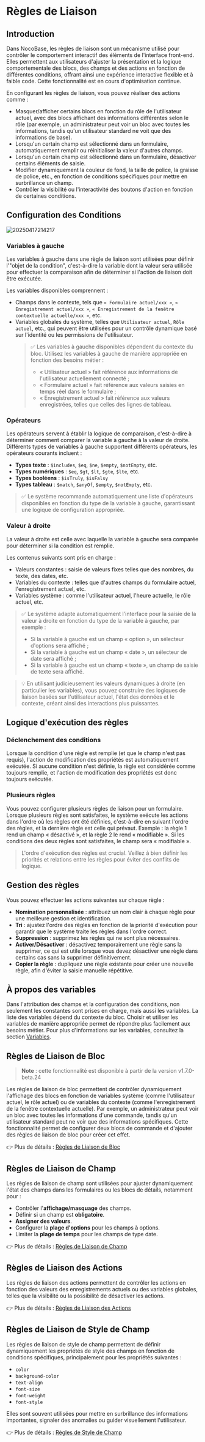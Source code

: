 # Règles de Liaison

## Introduction

Dans NocoBase, les règles de liaison sont un mécanisme utilisé pour contrôler le comportement interactif des éléments de l'interface front-end. Elles permettent aux utilisateurs d'ajuster la présentation et la logique comportementale des blocs, des champs et des actions en fonction de différentes conditions, offrant ainsi une expérience interactive flexible et à faible code. Cette fonctionnalité est en cours d'optimisation continue.

En configurant les règles de liaison, vous pouvez réaliser des actions comme :

- Masquer/afficher certains blocs en fonction du rôle de l'utilisateur actuel, avec des blocs affichant des informations différentes selon le rôle (par exemple, un administrateur peut voir un bloc avec toutes les informations, tandis qu'un utilisateur standard ne voit que des informations de base).
- Lorsqu'un certain champ est sélectionné dans un formulaire, automatiquement remplir ou réinitialiser la valeur d'autres champs.
- Lorsqu'un certain champ est sélectionné dans un formulaire, désactiver certains éléments de saisie.
- Modifier dynamiquement la couleur de fond, la taille de police, la graisse de police, etc., en fonction de conditions spécifiques pour mettre en surbrillance un champ.
- Contrôler la visibilité ou l'interactivité des boutons d'action en fonction de certaines conditions.

## Configuration des Conditions

![20250417214217](https://static-docs.nocobase.com/20250417214217.png)

### Variables à gauche

Les variables à gauche dans une règle de liaison sont utilisées pour définir l'"objet de la condition", c'est-à-dire la variable dont la valeur sera utilisée pour effectuer la comparaison afin de déterminer si l'action de liaison doit être exécutée.

Les variables disponibles comprennent :

- Champs dans le contexte, tels que `« Formulaire actuel/xxx »`, `« Enregistrement actuel/xxx »`, `« Enregistrement de la fenêtre contextuelle actuelle/xxx »`, etc.
- Variables globales du système, telles que `Utilisateur actuel`, `Rôle actuel`, etc., qui peuvent être utilisées pour un contrôle dynamique basé sur l'identité ou les permissions de l'utilisateur.
  > ✅ Les variables à gauche disponibles dépendent du contexte du bloc. Utilisez les variables à gauche de manière appropriée en fonction des besoins métier :
  >
  > - « Utilisateur actuel » fait référence aux informations de l'utilisateur actuellement connecté ;
  > - « Formulaire actuel » fait référence aux valeurs saisies en temps réel dans le formulaire ;
  > - « Enregistrement actuel » fait référence aux valeurs enregistrées, telles que celles des lignes de tableau.

### Opérateurs

Les opérateurs servent à établir la logique de comparaison, c'est-à-dire à déterminer comment comparer la variable à gauche à la valeur de droite. Différents types de variables à gauche supportent différents opérateurs, les opérateurs courants incluent :

- **Types texte** : `$includes`, `$eq`, `$ne`, `$empty`, `$notEmpty`, etc.
- **Types numériques** : `$eq`, `$gt`, `$lt`, `$gte`, `$lte`, etc.
- **Types booléens** : `$isTruly`, `$isFalsy`
- **Types tableau** : `$match`, `$anyOf`, `$empty`, `$notEmpty`, etc.

> ✅ Le système recommande automatiquement une liste d'opérateurs disponibles en fonction du type de la variable à gauche, garantissant une logique de configuration appropriée.

### Valeur à droite

La valeur à droite est celle avec laquelle la variable à gauche sera comparée pour déterminer si la condition est remplie.

Les contenus suivants sont pris en charge :

- Valeurs constantes : saisie de valeurs fixes telles que des nombres, du texte, des dates, etc.
- Variables du contexte : telles que d'autres champs du formulaire actuel, l'enregistrement actuel, etc.
- Variables système : comme l'utilisateur actuel, l'heure actuelle, le rôle actuel, etc.

> ✅ Le système adapte automatiquement l'interface pour la saisie de la valeur à droite en fonction du type de la variable à gauche, par exemple :
>
> - Si la variable à gauche est un champ « option », un sélecteur d'options sera affiché ;
> - Si la variable à gauche est un champ « date », un sélecteur de date sera affiché ;
> - Si la variable à gauche est un champ « texte », un champ de saisie de texte sera affiché.

> 💡 En utilisant judicieusement les valeurs dynamiques à droite (en particulier les variables), vous pouvez construire des logiques de liaison basées sur l'utilisateur actuel, l'état des données et le contexte, créant ainsi des interactions plus puissantes.

## Logique d'exécution des règles

### Déclenchement des conditions

Lorsque la condition d'une règle est remplie (et que le champ n'est pas requis), l'action de modification des propriétés est automatiquement exécutée. Si aucune condition n'est définie, la règle est considérée comme toujours remplie, et l'action de modification des propriétés est donc toujours exécutée.

### Plusieurs règles

Vous pouvez configurer plusieurs règles de liaison pour un formulaire. Lorsque plusieurs règles sont satisfaites, le système exécute les actions dans l'ordre où les règles ont été définies, c'est-à-dire en suivant l'ordre des règles, et la dernière règle est celle qui prévaut.
Exemple : la règle 1 rend un champ « désactivé », et la règle 2 le rend « modifiable ». Si les conditions des deux règles sont satisfaites, le champ sera « modifiable ».

> L'ordre d'exécution des règles est crucial. Veillez à bien définir les priorités et relations entre les règles pour éviter des conflits de logique.

## Gestion des règles

Vous pouvez effectuer les actions suivantes sur chaque règle :

- **Nomination personnalisée** : attribuez un nom clair à chaque règle pour une meilleure gestion et identification.
- **Tri** : ajustez l'ordre des règles en fonction de la priorité d'exécution pour garantir que le système traite les règles dans l'ordre correct.
- **Suppression** : supprimez les règles qui ne sont plus nécessaires.
- **Activer/Désactiver** : désactivez temporairement une règle sans la supprimer, ce qui est utile lorsque vous devez désactiver une règle dans certains cas sans la supprimer définitivement.
- **Copier la règle** : dupliquez une règle existante pour créer une nouvelle règle, afin d'éviter la saisie manuelle répétitive.

## À propos des variables

Dans l'attribution des champs et la configuration des conditions, non seulement les constantes sont prises en charge, mais aussi les variables. La liste des variables dépend du contexte du bloc. Choisir et utiliser les variables de manière appropriée permet de répondre plus facilement aux besoins métier. Pour plus d'informations sur les variables, consultez la section [Variables](/handbook/ui/variables).

## Règles de Liaison de Bloc 

> **Note** : cette fonctionnalité est disponible à partir de la version v1.7.0-beta.24

Les règles de liaison de bloc permettent de contrôler dynamiquement l'affichage des blocs en fonction de variables système (comme l'utilisateur actuel, le rôle actuel) ou de variables du contexte (comme l'enregistrement de la fenêtre contextuelle actuelle). Par exemple, un administrateur peut voir un bloc avec toutes les informations d'une commande, tandis qu'un utilisateur standard peut ne voir que des informations spécifiques. Cette fonctionnalité permet de configurer deux blocs de commande et d'ajouter des règles de liaison de bloc pour créer cet effet.

👉 Plus de détails : [Règles de Liaison de Bloc](/handbook/ui/blocks/block-settings/block-linkage-rule)

## Règles de Liaison de Champ

Les règles de liaison de champ sont utilisées pour ajuster dynamiquement l'état des champs dans les formulaires ou les blocs de détails, notamment pour :

- Contrôler l'**affichage/masquage** des champs.
- Définir si un champ est **obligatoire**.
- **Assigner des valeurs**.
- Configurer la **plage d'options** pour les champs à options.
- Limiter la **plage de temps** pour les champs de type date.

👉 Plus de détails : [Règles de Liaison de Champ](/handbook/ui/blocks/block-settings/field-linkage-rule)

## Règles de Liaison des Actions

Les règles de liaison des actions permettent de contrôler les actions en fonction des valeurs des enregistrements actuels ou des variables globales, telles que la visibilité ou la possibilité de désactiver les actions.

👉 Plus de détails : [Règles de Liaison des Actions](/handbook/ui/actions/action-settings/linkage-rule)

## Règles de Liaison de Style de Champ

Les règles de liaison de style de champ permettent de définir dynamiquement les propriétés de style des champs en fonction de conditions spécifiques, principalement pour les propriétés suivantes :

- `color`
- `background-color`
- `text-align`
- `font-size`
- `font-weight`
- `font-style`

Elles sont souvent utilisées pour mettre en surbrillance des informations importantes, signaler des anomalies ou guider visuellement l'utilisateur.

👉 Plus de détails : [Règles de Style de Champ](/handbook/ui/fields/field-settings/style)

